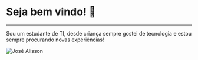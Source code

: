 # Seja bem vindo! 👋
<hr>
  Sou um estudante de TI, desde criança sempre gostei de tecnologia e estou sempre procurando novas experiências!
  
  
![José Alisson](https://github-readme-stats.vercel.app/api?username=joseAllisson&show_icons=true&theme=tokyonight)


